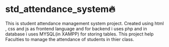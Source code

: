# std_attendance_system🔥 
This is student attendance management system project.
Created using html , css and js as frontend language and for backend i uses php and in database i uses MYSQL(in XAMPP) for storing tables.
This project help Faculties to manage the attendance of students in thier class.
